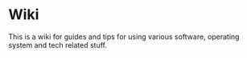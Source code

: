 # Wiki

This is a wiki for guides and tips for using various software, operating system and tech related stuff.
